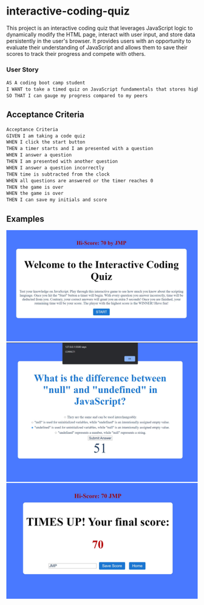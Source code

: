 # interactive-coding-quiz
This project is an interactive coding quiz that leverages JavaScript logic to dynamically modify the HTML page, interact with user input, and store data persistently in the user's browser. It provides users with an opportunity to evaluate their understanding of JavaScript and allows them to save their scores to track their progress and compete with others.

### User Story
```md
AS A coding boot camp student
I WANT to take a timed quiz on JavaScript fundamentals that stores high scores
SO THAT I can gauge my progress compared to my peers
```

## Acceptance Criteria
```md
Acceptance Criteria
GIVEN I am taking a code quiz
WHEN I click the start button
THEN a timer starts and I am presented with a question
WHEN I answer a question
THEN I am presented with another question
WHEN I answer a question incorrectly
THEN time is subtracted from the clock
WHEN all questions are answered or the timer reaches 0
THEN the game is over
WHEN the game is over
THEN I can save my initials and score
```
## Examples

<img src="./assets/images/home-page.jpg" alt="quiz homepage">

<img src="./assets/images/answer-feedback.jpg" alt="quiz homepage">

<img src="./assets/images/saved-score.jpg" alt="quiz homepage">

